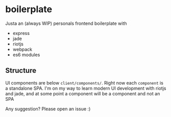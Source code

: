 # boilerplate

Justa an (always WIP) personals frontend boilerplate with
* express
* jade
* riotjs
* webpack
* es6 modules

## Structure
UI components are below `client/components/`. Right now each `component` is a standalone SPA.
I'm on my way to learn modern UI development with riotjs and jade, and at some point a component will be a component and not an SPA

Any suggestion? Please open an issue :)
